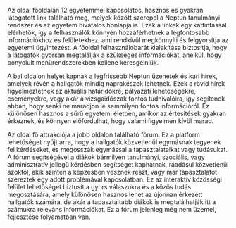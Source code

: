 Az oldal főoldalán 12 egyetemmel kapcsolatos, hasznos és gyakran látogatott link található meg, melyek között szerepel a Neptun tanulmányi rendszer és az egyetem hivatalos honlapja is. 
Ezek a linkek egy kattintással elérhetők, így a felhasználók könnyen hozzáférhetnek a legfontosabb információkhoz és felületekhez, ami rendkívül megkönnyíti és felgyorsítja az egyetemi ügyintézést.
A főoldal felhasználóbarát kialakítása biztosítja, hogy a látogatók gyorsan megtalálják a szükséges információkat, anélkül, hogy bonyolult menürendszerekben kellene keresgélniük.

A bal oldalon helyet kapnak a legfrissebb Neptun üzenetek és kari hírek, amelyek révén a hallgatók mindig naprakészek lehetnek. 
Ezek a rövid hírek figyelmeztetnek az aktuális határidőkre, pályázati lehetőségekre, eseményekre, vagy akár a vizsgaidőszak fontos tudnivalóira, így segítenek abban, hogy senki ne maradjon le semmilyen fontos információról. 
Ez különösen hasznos a sűrű egyetemi életben, amikor az értesítések gyakran érkeznek, és könnyen előfordulhat, hogy valami figyelmen kívül marad.

Az oldal fő attrakciója a jobb oldalon található fórum. Ez a platform lehetőséget nyújt arra, hogy a hallgatók közvetlenül egymásnak tegyenek fel kérdéseket, és megosszák egymással a tapasztalataikat vagy tudásukat. 
A fórum segítségével a diákok bármilyen tanulmányi, szociális, vagy adminisztratív jellegű kérdésben segítséget kaphatnak, ráadásul közvetlenül azoktól, 
akik szintén a képzésben vesznek részt, vagy már tapasztalatot szereztek egy adott problémával kapcsolatban. Ez az interaktív közösségi felület lehetőséget biztosít a gyors válaszokra és a közös tudás megosztására, 
amely különösen hasznos lehet az újonnan érkezett hallgatók számára, de akár a tapasztaltabb diákok is megtalálhatják itt a számukra releváns információkat. Ez a fórum jelenleg még nem üzemel, fejlesztése folyamatban van.
